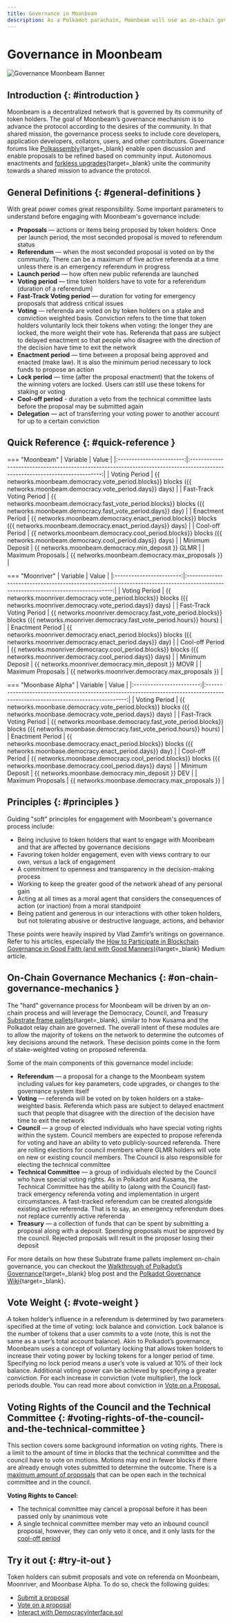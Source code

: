 ```yaml
---
title: Governance in Moonbeam
description: As a Polkadot parachain, Moonbeam will use an on-chain governance system, allowing for a stake-weighted vote on public referenda.
---
```


# Governance in Moonbeam

![Governance Moonbeam Banner](/images/learn/features/governance/governance-overview-banner.png)

## Introduction {: #introduction } 

Moonbeam is a decentralized network that is governed by its community of token holders. The goal of Moonbeam’s governance mechanism is to advance the protocol according to the desires of the community. In that shared mission, the governance process seeks to include core developers, application developers, collators, users, and other contributors. Governance forums like [Polkassembly](https://moonbeam.polkassembly.network/){target=_blank} enable open discussion and enable proposals to be refined based on community input. Autonomous enactments and [forkless upgrades](https://wiki.polkadot.network/docs/learn-runtime-upgrades#forkless-upgrades/){target=_blank} unite the community towards a shared mission to advance the protocol.

## General Definitions {: #general-definitions } 

With great power comes great responsibility. Some important parameters to understand before engaging with Moonbeam's governance include:

 - **Proposals** — actions or items being proposed by token holders. Once per launch period, the most seconded proposal is moved to referendum status
 - **Referendum** — when the most seconded proposal is voted on by the community. There can be a maximum of five active referenda at a time unless there is an emergency referendum in progress
 - **Launch period** — how often new public referenda are launched
 - **Voting period** — time token holders have to vote for a referendum (duration of a referendum)
 - **Fast-Track Voting period** — duration for voting for emergency proposals that address critical issues
- **Voting** — referenda are voted on by token holders on a stake and conviction weighted basis. Conviction refers to the time that token holders voluntarily lock their tokens when voting: the longer they are locked, the more weight their vote has. Referenda that pass are subject to delayed enactment so that people who disagree with the direction of the decision have time to exit the network
 - **Enactment period** — time between a proposal being approved and enacted (make law). It is also the minimum period necessary to lock funds to propose an action
 - **Lock period** — time (after the proposal enactment) that the tokens of the winning voters are locked. Users can still use these tokens for staking or voting
 - **Cool-off period** - duration a veto from the technical committee lasts before the proposal may be submitted again
 - **Delegation** — act of transferring your voting power to another account for up to a certain conviction

## Quick Reference {: #quick-reference }

=== "Moonbeam"
    |         Variable         |                                                            Value                                                             |
    |:------------------------:|:----------------------------------------------------------------------------------------------------------------------------:|
    |      Voting Period       |     {{ networks.moonbeam.democracy.vote_period.blocks}} blocks ({{ networks.moonbeam.democracy.vote_period.days}} days)      |
    | Fast-Track Voting Period | {{ networks.moonbeam.democracy.fast_vote_period.blocks}} blocks ({{ networks.moonbeam.democracy.fast_vote_period.days}} day) |
    |     Enactment Period     |    {{ networks.moonbeam.democracy.enact_period.blocks}} blocks ({{ networks.moonbeam.democracy.enact_period.days}} days)     |
    |     Cool-off Period      |     {{ networks.moonbeam.democracy.cool_period.blocks}} blocks ({{ networks.moonbeam.democracy.cool_period.days}} days)      |
    |     Minimum Deposit      |                                      {{ networks.moonbeam.democracy.min_deposit }} GLMR                                      |
    |    Maximum Proposals     |                                       {{ networks.moonbeam.democracy.max_proposals }}                                        |

=== "Moonriver"
    |         Variable         |                                                               Value                                                               |
    |:------------------------:|:---------------------------------------------------------------------------------------------------------------------------------:|
    |      Voting Period       |       {{ networks.moonriver.democracy.vote_period.blocks}} blocks ({{ networks.moonriver.democracy.vote_period.days}} days)       |
    | Fast-Track Voting Period | {{ networks.moonriver.democracy.fast_vote_period.blocks}} blocks ({{ networks.moonriver.democracy.fast_vote_period.hours}} hours) |
    |     Enactment Period     |      {{ networks.moonriver.democracy.enact_period.blocks}} blocks ({{ networks.moonriver.democracy.enact_period.days}} day)       |
    |     Cool-off Period      |       {{ networks.moonriver.democracy.cool_period.blocks}} blocks ({{ networks.moonriver.democracy.cool_period.days}} days)       |
    |     Minimum Deposit      |                                        {{ networks.moonriver.democracy.min_deposit }} MOVR                                        |
    |    Maximum Proposals     |                                         {{ networks.moonriver.democracy.max_proposals }}                                          |

=== "Moonbase Alpha"
    |         Variable         |                                                              Value                                                              |
    |:------------------------:|:-------------------------------------------------------------------------------------------------------------------------------:|
    |      Voting Period       |       {{ networks.moonbase.democracy.vote_period.blocks}} blocks ({{ networks.moonbase.democracy.vote_period.days}} days)       |
    | Fast-Track Voting Period | {{ networks.moonbase.democracy.fast_vote_period.blocks}} blocks ({{ networks.moonbase.democracy.fast_vote_period.hours}} hours) |
    |     Enactment Period     |      {{ networks.moonbase.democracy.enact_period.blocks}} blocks ({{ networks.moonbase.democracy.enact_period.days}} day)       |
    |     Cool-off Period      |       {{ networks.moonbase.democracy.cool_period.blocks}} blocks ({{ networks.moonbase.democracy.cool_period.days}} days)       |
    |     Minimum Deposit      |                                        {{ networks.moonbase.democracy.min_deposit }} DEV                                        |
    |    Maximum Proposals     |                                         {{ networks.moonbase.democracy.max_proposals }}                                         |

## Principles {: #principles } 

Guiding "soft" principles for engagement with Moonbeam's governance process include:

 - Being inclusive to token holders that want to engage with Moonbeam and that are affected by governance decisions
 - Favoring token holder engagement, even with views contrary to our own, versus a lack of engagement
 - A commitment to openness and transparency in the decision-making process
 - Working to keep the greater good of the network ahead of any personal gain  
 - Acting at all times as a moral agent that considers the consequences of action (or inaction) from a moral standpoint
 - Being patient and generous in our interactions with other token holders, but not tolerating abusive or destructive language, actions, and behavior

These points were heavily inspired by Vlad Zamfir’s writings on governance. Refer to his articles, especially the [How to Participate in Blockchain Governance in Good Faith (and with Good Manners)](https://medium.com/@Vlad_Zamfir/how-to-participate-in-blockchain-governance-in-good-faith-and-with-good-manners-bd4e16846434){target=_blank} Medium article.

## On-Chain Governance Mechanics {: #on-chain-governance-mechanics } 

The "hard" governance process for Moonbeam will be driven by an on-chain process and will leverage the Democracy, Council, and Treasury [Substrate frame pallets](/learn/platform/glossary/#substrate-frame-pallets){target=_blank}, similar to how Kusama and the Polkadot relay chain are governed. The overall intent of these modules are to allow the majority of tokens on the network to determine the outcomes of key decisions around the network. These decision points come in the form of stake-weighted voting on proposed referenda.

Some of the main components of this governance model include:

 - **Referendum** — a proposal for a change to the Moonbeam system including values for key parameters, code upgrades, or changes to the governance system itself
 - **Voting** — referenda will be voted on by token holders on a stake-weighted basis. Referenda which pass are subject to delayed enactment such that people that disagree with the direction of the decision have time to exit the network
 - **Council** — a group of elected individuals who have special voting rights within the system. Council members are expected to propose referenda for voting and have an ability to veto publicly-sourced referenda. There are rolling elections for council members where GLMR holders will vote on new or existing council members. The Council is also responsible for electing the technical committee
 - **Technical Committee** — a group of individuals elected by the Council who have special voting rights. As in Polkadot and Kusama, the Technical Committee has the ability to (along with the Council) fast-track emergency referenda voting and implementation in urgent circumstances. A fast-tracked referendum can be created alongside existing active referenda. That is to say, an emergency referendum does not replace currently active referenda
 - **Treasury** — a collection of funds that can be spent by submitting a proposal along with a deposit. Spending proposals must be approved by the council. Rejected proposals will result in the proposer losing their deposit

For more details on how these Substrate frame pallets implement on-chain governance, you can checkout the [Walkthrough of Polkadot’s Governance](https://polkadot.network/a-walkthrough-of-polkadots-governance/){target=_blank} blog post and the [Polkadot Governance Wiki](https://wiki.polkadot.network/docs/learn-governance){target=_blank}.

## Vote Weight {: #vote-weight }

A token holder’s influence in a referendum is determined by two parameters specified at the time of voting: lock balance and conviction. Lock balance is the number of tokens that a user commits to a vote (note, this is not the same as a user’s total account balance). Akin to Polkadot’s governance, Moonbeam uses a concept of voluntary locking that allows token holders to increase their voting power by locking tokens for a longer period of time. Specifying no lock period means a user’s vote is valued at 10% of their lock balance. Additional voting power can be achieved by specifying a greater conviction. For each increase in conviction (vote multiplier), the lock periods double. You can read more about conviction in [Vote on a Proposal.](/tokens/governance/voting/#how-to-vote)

## Voting Rights of the Council and the Technical Committee {: #voting-rights-of-the-council-and-the-technical-committee } 

This section covers some background information on voting rights. There is a limit to the amount of time in blocks that the technical committee and the council have to vote on motions. Motions may end in fewer blocks if there are already enough votes submitted to determine the outcome. There is a [maximum amount of proposals](#quick-reference) that can be open each in the technical committee and in the council.

**Voting Rights to Cancel:**

 - The technical committee may cancel a proposal before it has been passed only by unanimous vote
 - A single technical committee member may veto an inbound council proposal, however, they can only veto it once, and it only lasts for the [cool-off period](#quick-reference)

## Try it out {: #try-it-out } 

Token holders can submit proposals and vote on referenda on Moonbeam, Moonriver, and Moonbase Alpha. To do so, check the following guides:

 - [Submit a proposal](/tokens/governance/proposals/)
 - [Vote on a proposal](/tokens/governance/voting/)
 - [Interact with DemocracyInterface.sol](/builders/tools/precompiles/democracy/)
